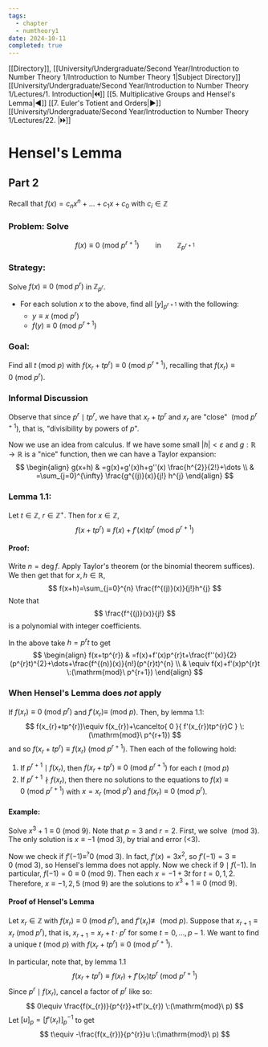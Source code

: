 ```yaml
---
tags:
  - chapter
  - numtheory1
date: 2024-10-11
completed: true
---
```

[[Directory]], [[University/Undergraduate/Second Year/Introduction to Number Theory 1/Introduction to Number Theory 1|Subject Directory]]
[[University/Undergraduate/Second Year/Introduction to Number Theory 1/Lectures/1. Introduction|🞀🞀]] [[5. Multiplicative Groups and Hensel's Lemma|◀]] [[7. Euler's Totient and Orders|▶]] [[University/Undergraduate/Second Year/Introduction to Number Theory 1/Lectures/22. |🞂🞂]]
# Hensel's Lemma
## Part 2
Recall that ${} f(x)=c_{n} x^{n}+\dots+c_{1}x+c_{0} {}$ with ${} c_{i} \in \mathbb{Z} {}$
### Problem: Solve
$$
f(x)\equiv 0 \:(\mathrm{mod}\  p^{r+1}) \qquad \text{in} \qquad \mathbb{Z}_{p^{r+1}}
$$
### Strategy:
Solve ${} f(x)\equiv 0 \:(\mathrm{mod}\  p^{r})  {}$ in ${} \mathbb{Z}_{p^{r}} {}$.
- For each solution $x$ to the above, find all ${} [y]_{p^{r+1}} {}$ with the following:
	- ${} y\equiv x \:(\mathrm{mod}\  p^{r})  {}$
	- ${} f(y)\equiv 0 \:(\mathrm{mod}\  p^{r+1})  {}$

### Goal:
Find all ${} t \:(\mathrm{mod}\  p)  {}$ with ${} f(x_{r}+tp^{r})\equiv 0 \:(\mathrm{mod}\  p^{r+1})  {}$, recalling that ${} f(x_{r})\equiv 0\:(\mathrm{mod}\  p^{r})  {}$.
### Informal Discussion
Observe that since ${} p^{r} \mid tp^{r} {}$, we have that ${} x_{r}+tp^{r} {}$ and ${} x_{r}$ are "close" ${} \:(\mathrm{mod}\  p^{r+1})  {}$, that is, "divisibility by powers of $p$". 

Now we use an idea from calculus. If we have some small ${} |h|< \varepsilon {}$ and $g:\mathbb{R}\to{}\mathbb{R} {}$ is a "nice" function, then we can have a Taylor expansion:
$$
\begin{align}
 g(x+h) & =g(x)+g'(x)h+g''(x) \frac{h^{2}}{2!}+\dots    \\
 & =\sum_{j=0}^{\infty} \frac{g^{(j)}(x)}{j!} h^{j}
 \end{align}
$$
### Lemma 1.1:
Let ${} t \in \mathbb{Z} {}$, ${} r \in \mathbb{Z}^{+} {}$. Then for ${} x \in \mathbb{Z} {}$, 
$$
f(x+tp^{r})\equiv f(x)+f'(x)tp^{r} \:(\mathrm{mod}\  p^{r+1}) 
$$
#### Proof:
Write ${} n=\deg f {}$. Apply Taylor's theorem (or the binomial theorem suffices). We then get that for ${} x,\, h \in \mathbb{R} {}$, 
$$
f(x+h)=\sum_{j=0}^{n} \frac{f^{(j)}(x)}{j!}h^{j}
$$
Note that
$$
\frac{f^{(j)}(x)}{j!}
$$
is a polynomial with integer coefficients. 

In the above take ${} h=p^{r}t {}$ to get 
$$
\begin{align}
 f(x+tp^{r}) & =f(x)+f'(x)p^{r}t+\frac{f''(x)}{2} (p^{r}t)^{2}+\dots+\frac{f^{(n)}(x)}{n!}(p^{r}t)^{n}   \\
 & \equiv f(x)+f'(x)p^{r}t \:(\mathrm{mod}\  p^{r+1}) 
 \end{align}
$$
### When Hensel's Lemma does *not* apply
If ${} f(x_{r})\equiv 0 \:(\mathrm{mod}\  p^{r})  {}$ and ${} f'(x_{r})\equiv \:(\mathrm{mod}\  p)  {}$. Then, by lemma 1.1:
$$
f(x_{r}+tp^{r})\equiv f(x_{r})+\cancelto{ 0 }{ f'(x_{r})tp^{r}C } \:(\mathrm{mod}\  p^{r+1}) 
$$
and so ${} f(x_{r}+tp^{r})\equiv f(x_{r}) \:(\mathrm{mod}\  p^{r+1})  {}$. Then each of the following hold:
1. If ${} p^{r+1} \mid f(x_{r}) {}$, then ${} f(x_{r}+tp^{r})\equiv 0 \:(\mathrm{mod}\  p^{r+1})  {}$ for each ${} t \:(\mathrm{mod}\  p)  {}$
2. If ${} p^{r+1} \nmid f(x_{r}) {}$, then there no solutions to the equations to ${} f(x)\equiv 0 \:(\mathrm{mod}\  p^{r+1})  {}$ with ${} x=x_{r} \:(\mathrm{mod}\  p^{r})  {}$ and ${} f(x_{r})\equiv 0 \:(\mathrm{mod}\  p^{r})  {}$.
#### Example:
Solve ${} x^{3}+1\equiv 0 \:(\mathrm{mod}\  9)  {}$. Note that ${} p=3 {}$ and ${} r=2 {}$. First, we solve ${} \:(\mathrm{mod}\  3)  {}$. The only solution is ${} x\equiv -1 \:(\mathrm{mod}\  3)  {}$, by trial and error (<3). 

Now we check if ${} f'(-1)\equiv^{?} 0 \:(\mathrm{mod}\  3)  {}$. In fact, ${} f'(x)=3x^{2} {}$, so ${} f'(-1)=3\equiv 0 \:(\mathrm{mod}\  3)  {}$, so Hensel's lemma does not apply. Now we check if ${} 9 \mid  f(-1) {}$. In particular, ${} f(-1)=0\equiv 0 \:(\mathrm{mod}\  9)  {}$. Then each ${} x=-1+3t {}$ for ${} t=0,\, 1,\, 2 {}$. Therefore, ${} x\equiv -1,\, 2,\, 5 \:(\mathrm{mod}\  9)  {}$ are the solutions to ${} x^{3}+1\equiv 0 \:(\mathrm{mod}\  9)  {}$.
#### Proof of Hensel's Lemma
Let ${} x_{r} \in \mathbb{Z} {}$ with ${} f(x_{r})\equiv 0\:(\mathrm{mod}\  p^{r})  {}$, and ${} f'(x_{r})\not\equiv \:(\mathrm{mod}\  p)  {}$. Suppose that ${} x_{r+1}\equiv x_{r} \:(\mathrm{mod}\  p^{r})  {}$, that is, ${} x_{r+1}=x_{r}+t\cdot p^{r} {}$ for some ${} t =0,\,\dots,\,p-1 {}$. We want to find a unique ${} t\:(\mathrm{mod}\  p) {}$ with ${} f(x_{r}+tp^{r})\equiv 0 \:(\mathrm{mod}\  p^{r+1})  {}$. 

In particular, note that, by lemma 1.1
$$
f(x_{r}+tp^{r})\equiv f(x_{r})+f'(x_{r})tp^{r} \:(\mathrm{mod}\  p^{r+1}) 
$$
Since ${} p^{r} \mid  f(x_{r}) {}$, cancel a factor of ${} p^{r}$ like so:
$$
0\equiv \frac{f(x_{r})}{p^{r}}+tf'(x_{r}) \:(\mathrm{mod}\  p) 
$$
Let ${} [u]_{p}=[f'(x_{r})]^{-1}_{p} {}$ to get 
$$
t\equiv -\frac{f(x_{r})}{p^{r}}u \:(\mathrm{mod}\  p) 
$$

